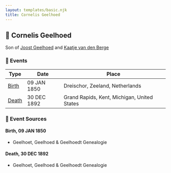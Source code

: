 ```yaml
---
layout: templates/basic.njk
title: Cornelis Geelhoed
---
```

## 🔵 Cornelis Geelhoed

Son of [Joost Geelhoed](/people/7/72031888) and [Kaatje van den Berge](/people/3/32271874)

### 📆 Events

Type | Date | Place
------ | ------ | ------
[Birth](#event-2a723112-8d68-4433-94c8-0c3422f68337) | 09 JAN 1850 | Dreischor, Zeeland, Netherlands
[Death](#event-d3cfdcee-0001-4178-b18e-71d84af1120c) | 30 DEC 1892 | Grand Rapids, Kent, Michigan, United States

### 📰 Event Sources

#### <a id="event-2a723112-8d68-4433-94c8-0c3422f68337"></a> Birth, 09 JAN 1850
* Geelhoet, Geelhoed & Geelhoedt Genealogie

#### <a id="event-d3cfdcee-0001-4178-b18e-71d84af1120c"></a> Death, 30 DEC 1892
* Geelhoet, Geelhoed & Geelhoedt Genealogie